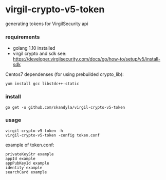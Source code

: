 # virgil-crypto-v5-token
generating tokens for VirgilSecurity api

### requirements
- golang 1.10 installed
- virgil crypto and sdk see: https://developer.virgilsecurity.com/docs/go/how-to/setup/v5/install-sdk

Centos7 dependenses (for using prebuilded crypto_lib):
```
yum install gcc libstdc++-static
```

### install

```
go get -u github.com/skandyla/virgil-crypto-v5-token
```


### usage
```
virgil-crypto-v5-token -h
virgil-crypto-v5-token -config token.conf
```

example of token.conf:
```
privateKeyStr example
appId example
appPubKeyId example
identity example
searchCard example
```